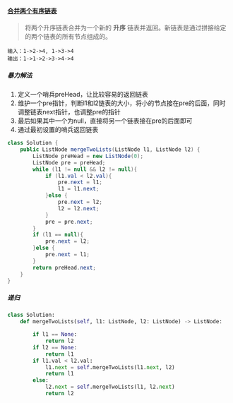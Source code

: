 #### [合并两个有序链表](https://leetcode-cn.com/problems/merge-two-sorted-lists/)

> 将两个升序链表合并为一个新的 **升序** 链表并返回。新链表是通过拼接给定的两个链表的所有节点组成的。 

```
输入：1->2->4, 1->3->4
输出：1->1->2->3->4->4
```

##### 暴力解法

1. 定义一个哨兵preHead，让比较容易的返回链表
2. 维护一个pre指针，判断l1和l2链表的大小，将小的节点接在pre的后面，同时调整链表next指针，也调整pre的指针
3. 最后如果其中一个为null，直接将另一个链表接在pre的后面即可
4. 通过最初设置的哨兵返回链表

```java
class Solution {
    public ListNode mergeTwoLists(ListNode l1, ListNode l2) {
        ListNode preHead = new ListNode(0);
        ListNode pre = preHead;
        while (l1 != null && l2 != null){
            if (l1.val < l2.val){
                pre.next = l1;
                l1 = l1.next;
            }else {
                pre.next = l2;
                l2 = l2.next;
            }
            pre = pre.next;
        }
        if (l1 == null){
            pre.next = l2;
        }else {
            pre.next = l1;
        }
        return preHead.next;
    }
}
```

##### 递归

```python
class Solution:
    def mergeTwoLists(self, l1: ListNode, l2: ListNode) -> ListNode:

        if l1 == None:
            return l2
        if l2 == None:
            return l1
        if l1.val < l2.val:
            l1.next = self.mergeTwoLists(l1.next, l2)
            return l1
        else:
            l2.next = self.mergeTwoLists(l1, l2.next)
            return l2
```

